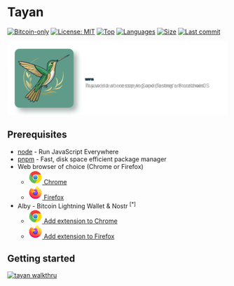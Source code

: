 # Tayan

[![Bitcoin-only](https://img.shields.io/badge/bitcoin-only-FF9900?logo=bitcoin)](https://twentyone.world)
[![License: MIT](https://img.shields.io/badge/License-MIT-yellow.svg)](https://github.com/krutt/tayan/blob/master/LICENSE)
[![Top](https://img.shields.io/github/languages/top/krutt/tayan)](https://github.com/krutt/tayan)
[![Languages](https://img.shields.io/github/languages/count/krutt/tayan)](https://github.com/krutt/tayan)
[![Size](https://img.shields.io/github/repo-size/krutt/tayan)](https://github.com/krutt/tayan)
[![Last commit](https://img.shields.io/github/last-commit/krutt/tayan/master)](https://github.com/krutt/tayan)

[![tayan banner](static/tayan-banner.svg)](https://github.com/krutt/tayan/blob/master/static/tayan-banner.svg)

## Prerequisites

* [node](https://nodejs.org) - Run JavaScript Everywhere
* [pnpm](https://pnpm.io) - Fast, disk space efficient package manager
* Web browser of choice (Chrome or Firefox)
  * [![Chrome Logo](static/chrome.svg) Chrome](https://www.google.com/chrome)
  * [![Firefox Logo](static/firefox.svg) Firefox](https://www.mozilla.org/en-US/firefox/new)
* Alby - Bitcoin Lightning Wallet & Nostr <sup>[*]</sup> 
  * [![Chrome Logo](static/chrome.svg) Add extension to Chrome](https://chromewebstore.google.com/detail/alby-bitcoin-wallet-for-l/iokeahhehimjnekafflcihljlcjccdbe)
  * [![Firefox Logo](static/firefox.svg) Add extension to Firefox](https://addons.mozilla.org/en-US/firefox/addon/alby/s)

## Getting started

[![tayan walkthru](static/tayan.gif)](https://github.com/krutt/tayan/blob/master/static/tayan.gif)


